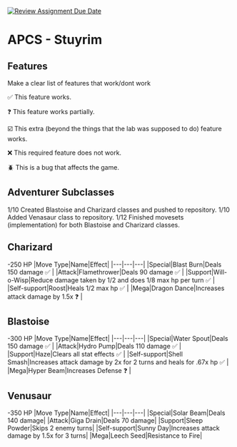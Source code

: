 [![Review Assignment Due Date](https://classroom.github.com/assets/deadline-readme-button-22041afd0340ce965d47ae6ef1cefeee28c7c493a6346c4f15d667ab976d596c.svg)](https://classroom.github.com/a/KprAwj1n)
# APCS - Stuyrim

## Features

Make a clear list of features that work/dont work

:white_check_mark: This feature works.

:question: This feature works partially.

:ballot_box_with_check: This extra (beyond the things that the lab was supposed to do) feature works.

:x: This required feature does not work.

:beetle: This is a bug that affects the game.


## Adventurer Subclasses


1/10 Created Blastoise and Charizard classes and pushed to repository.
1/10 Added Venasaur class to repository.
1/12 Finished movesets (implementation) for both Blastoise and Charizard classes.

## Charizard
-250 HP
|Move Type|Name|Effect|
|---|---|---|
|Special|Blast Burn|Deals 150 damage :white_check_mark: |
|Attack|Flamethrower|Deals 90 damage :white_check_mark: |
|Support|Will-o-Wisp|Reduce damage taken by 1/2 and does 1/8 max hp per turn :white_check_mark: |
|Self-support|Roost|Heals 1/2 max hp :white_check_mark: |
|Mega|Dragon Dance|Increases attack damage by 1.5x :question: |

## Blastoise
-300 HP
|Move Type|Name|Effect|
|---|---|---|
|Special|Water Spout|Deals 150 damage :white_check_mark: |
|Attack|Hydro Pump|Deals 110 damage :white_check_mark: |
|Support|Haze|Clears all stat effects :white_check_mark: |
|Self-support|Shell Smash|Increases attack damage by 2x for 2 turns and heals for .67x hp :white_check_mark: |
|Mega|Hyper Beam|Increases Defense :question: |

## Venusaur
-350 HP
|Move Type|Name|Effect|
|---|---|---|
|Special|Solar Beam|Deals 140 damage|
|Attack|Giga Drain|Deals 70 damage|
|Support|Sleep Powder|Skips 2 enemy turns|
|Self-support|Sunny Day|Increases attack damage by 1.5x for 3 turns|
|Mega|Leech Seed|Resistance to Fire|
